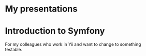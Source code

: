 My presentations
=============

# Introduction to Symfony

For my colleagues who work in Yii and want to change to something testable.
